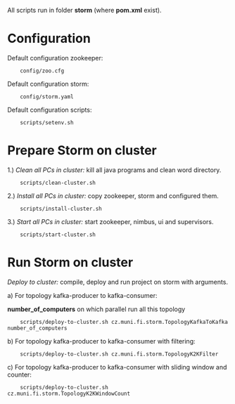 All scripts run in folder <b>storm</b> (where <b>pom.xml</b> exist).

Configuration
============================

Default configuration zookeeper:

        config/zoo.cfg

Default configuration storm:

        config/storm.yaml

Default configuration scripts:

        scripts/setenv.sh


Prepare Storm on cluster
============================

1.) <i>Clean all PCs in cluster:</i> kill all java programs and clean word directory.

        scripts/clean-cluster.sh

2.) <i>Install all PCs in cluster:</i> copy zookeeper, storm and configured them.

        scripts/install-cluster.sh

3.) <i>Start all PCs in cluster:</i> start zookeeper, nimbus, ui and supervisors.

        scripts/start-cluster.sh

Run Storm on cluster
============================

<i>Deploy to cluster:</i> compile, deploy and run project on storm with arguments.

a) For topology kafka-producer to kafka-consumer:

<b>number_of_computers</b> on which parallel run all this topology

        scripts/deploy-to-cluster.sh cz.muni.fi.storm.TopologyKafkaToKafka number_of_computers

b) For topology kafka-producer to kafka-consumer with filtering:

        scripts/deploy-to-cluster.sh cz.muni.fi.storm.TopologyK2KFilter

c) For topology kafka-producer to kafka-consumer with sliding window and counter:

        scripts/deploy-to-cluster.sh cz.muni.fi.storm.TopologyK2KWindowCount
